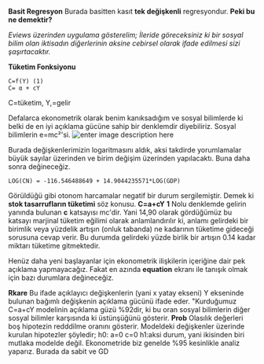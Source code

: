﻿**Basit Regresyon**
Burada basitten kasıt **tek değişkenli** regresyondur. 
**Peki bu ne demektir?**

*Eviews üzerinden uygulama gösterelim; İleride göreceksiniz ki bir    sosyal bilim olan iktisadın diğerlerinin aksine cebirsel olarak ifade edilmesi sizi şaşırtacaktır.*

**Tüketim Fonksiyonu**

    C=f(Y) (1)
    C= α + cY
   C=tüketim, Y,=gelir

  Defalarca ekonometrik olarak benim kanıksadığım ve sosyal bilimlerde ki belki de en iyi açıklama gücüne sahip bir denklemdir diyebiliriz.  Sosyal bilimlerin e=mc²'si.
  ![enter image description here](https://picasaweb.google.com/115645655206523568231/6682414725032533537#6682414722669982658 "basit-reg")
  


Burada değişkenlerimizin logaritmasını aldık, aksi takdirde yorumlamalar büyük sayılar üzerinden ve birim değişim üzerinden yapılacaktı. Buna daha sonra değineceğiz.

    LOG(CN) = -116.546488649 + 14.9044235571*LOG(GDP)
   
Görüldüğü gibi otonom harcamalar negatif bir durum sergilemiştir. Demek ki **stok tasarrufların tüketimi** söz konusu.
**C=a+cY**
**1** Nolu denklemde gelirin yanında bulunan **c** katsayısı mc'dir. Yani 14,90 olarak gördüğümüz bu katsayı marjinal tüketim eğilimi olarak anlamlandırılır ki, anlamı gelirdeki bir birimlik veya yüzdelik artışın (onluk tabanda) ne kadarının tüketime gideceği sorusuna cevap verir.
Bu durumda gelirdeki yüzde birlik bir artışın 0.14 kadar miktarı tüketime gitmektedir.

Henüz daha yeni başlayanlar için ekonometrik ilişkilerin içeriğine dair pek açıklama yapmayacağız. Fakat en azında **equation** ekranı ile tanışık olmak için bazı durumlara değineceğiz.

**Rkare**
Bu ifade açıklayıcı değişkenlerin (yani x yatay ekseni) Y ekseninde bulunan bağımlı değişkenin açıklama gücünü ifade eder.
"Kurduğumuz C=a+cY modelinin açıklama güzü %92dir, ki bu oran sosyal bilimlerin diğer sosyal bilimler karşısında ki üstünşüğünü gösterir.
**Prob**
Olasılık değerleri boş hipotezin redddilme oranını gösterir.  Modeldeki değişkenler üzerinde kurulan hipotezler şöyledir;
h0: a=0 c=0
h1:aksi durum, yani ikisinden biri mutlaka modelde değil.
Ekonometride biz genelde %95 kesinlikle analiz yaparız. Burada da sabit ve GD

